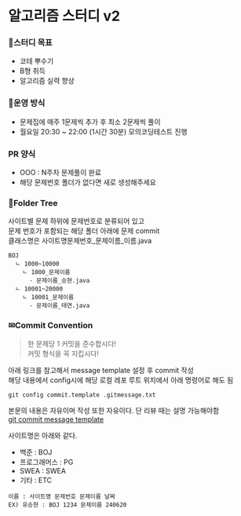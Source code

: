 # 알고리즘 스터디 v2

### 🎯스터디 목표

- 코테 뿌수기
- B형 취득
- 알고리즘 실력 향상

### 📕운영 방식

- 문제집에 매주 1문제씩 추가 후 최소 2문제씩 풀이
- 월요일 20:30 ~ 22:00 (1시간 30분) 모의코딩테스트 진행

### PR 양식

- OOO : N주차 문제풀이 완료
- 해당 문제번호 폴더가 없다면 새로 생성해주세요

### 📁Folder Tree

사이트별 문제 하위에 문제번호로 분류되어 있고<br>
문제 번호가 포함되는 해당 폴더 아래에 문제 commit<br>
클래스명은 사이트명문제번호_문제이름_이름.java

```
BOJ
  ㄴ 1000~10000
    ㄴ 1000_문제이름
      - 문제이름_승현.java
  ㄴ 10001~20000
    ㄴ 10001_문제이름
      - 문제이름_태연.java
```

### ✉Commit Convention

> 한 문제당 1 커밋을 준수합시다!<br>
> 커밋 형식을 꼭 지킵시다!

아래 링크를 참고해서 message template 설정 후 commit 작성  
해당 내용에서 config시에 해당 로컬 레포 루트 위치에서 아래 명령어로 해도 됨

```
git config commit.template .gitmessage.txt
```

본문의 내용은 자유이며 작성 또한 자유이다. 단 리뷰 때는 설명 가능해야함  
[git commit message template](https://velog.io/@bky373/Git-%EC%BB%A4%EB%B0%8B-%EB%A9%94%EC%8B%9C%EC%A7%80-%ED%85%9C%ED%94%8C%EB%A6%BF)

사이트명은 아래와 같다.

- 백준 : BOJ
- 프로그래머스 : PG
- SWEA : SWEA
- 기타 : ETC

```
이름 : 사이트명 문제번호 문제이름 날짜
EX) 유승현 : BOJ 1234 문제이름 240620
```
